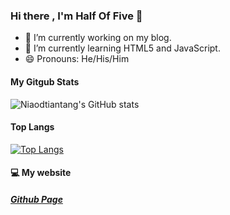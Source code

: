 ### Hi there , I'm Half Of Five 👋

- 🔭 I’m currently working on my blog.
- 🌱 I’m currently learning HTML5 and JavaScript.
- 😄 Pronouns: He/His/Him
<!--
**halfoffive/halfoffive** is a ✨ _special_ ✨ repository because its `README.md` (this file) appears on your GitHub profile.

Here are some ideas to get you started:

- 🔭 I’m currently working on ...
- 🌱 I’m currently learning ...
- 👯 I’m looking to collaborate on ...
- 🤔 I’m looking for help with ...
- 💬 Ask me about ...
- 📫 How to reach me: ...
- 😄 Pronouns: ...
- ⚡ Fun fact: ...
-->
#### My Gitgub Stats
![Niaodtiantang's GitHub stats](https://github-readme-stats.vercel.app/api?username=halfoffive&show_icons=true&theme=dark)
#### Top Langs
[![Top Langs](https://github-readme-stats.vercel.app/api/top-langs/?username=halfoffive)](https://github.com/anuraghazra/github-readme-stats)
#### 💻 My website
##### [Github Page](https://halfoffive.github.io)

